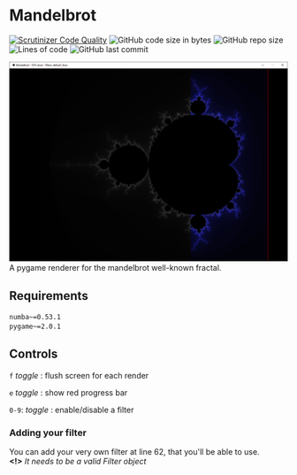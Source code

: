 # Mandelbrot

[![Scrutinizer Code Quality](https://scrutinizer-ci.com/g/Sigmanificient/Mandelbrot/badges/quality-score.png?b=master)](https://scrutinizer-ci.com/g/Sigmanificient/Mandelbrot/?branch=master)
![GitHub code size in bytes](https://img.shields.io/github/languages/code-size/Sigmanificient/Mandelbrot)
![GitHub repo size](https://img.shields.io/github/repo-size/Sigmanificient/Mandelbrot)
![Lines of code](https://img.shields.io/tokei/lines/github/Sigmanificient/Mandelbrot)
![GitHub last commit](https://img.shields.io/github/last-commit/Sigmanificient/Mandelbrot)

![](https://github.com/sigmanificient/mandelbrot/blob/master/screenshots/1.png)
A pygame renderer for the mandelbrot well-known fractal.

## Requirements
```requirements.txt
numba~=0.53.1
pygame~=2.0.1
```

## Controls
`f` *toggle* : flush screen for each render

`e` *toggle* : show red progress bar

`0-9`: *toggle* : enable/disable a filter

### Adding your filter
You can add your very own filter at line 62, that you'll be able to use.
<br>**<!>** *It needs to be a valid Filter object*
